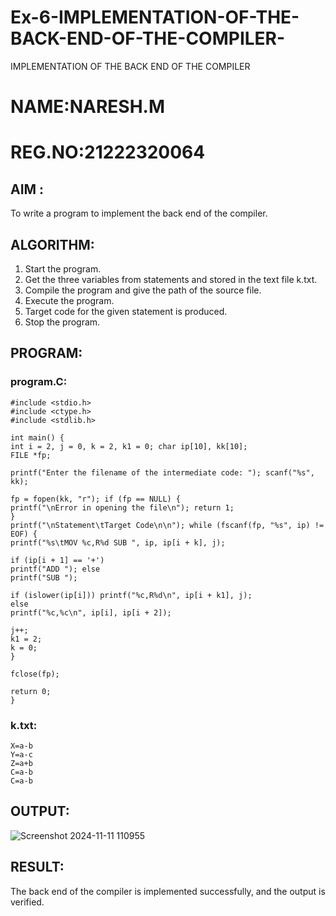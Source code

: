 # Ex-6-IMPLEMENTATION-OF-THE-BACK-END-OF-THE-COMPILER-
IMPLEMENTATION OF THE BACK END OF THE COMPILER 
# NAME:NARESH.M
# REG.NO:21222320064
## AIM :
To write a program to implement the back end of the compiler.
## ALGORITHM:
1. Start the program.
2. Get the three variables from statements and stored in the text file k.txt.
3. Compile the program and give the path of the source file.
4. Execute the program.
5. Target code for the given statement is produced.
6. Stop the program.
## PROGRAM:
### program.C:
```
#include <stdio.h> 
#include <ctype.h> 
#include <stdlib.h>

int main() {
int i = 2, j = 0, k = 2, k1 = 0; char ip[10], kk[10];
FILE *fp;

printf("Enter the filename of the intermediate code: "); scanf("%s", kk);

fp = fopen(kk, "r"); if (fp == NULL) {
printf("\nError in opening the file\n"); return 1;
}
printf("\nStatement\tTarget Code\n\n"); while (fscanf(fp, "%s", ip) != EOF) {
printf("%s\tMOV %c,R%d SUB ", ip, ip[i + k], j);

if (ip[i + 1] == '+')
printf("ADD "); else
printf("SUB ");

if (islower(ip[i])) printf("%c,R%d\n", ip[i + k1], j);
else
printf("%c,%c\n", ip[i], ip[i + 2]);

j++;
k1 = 2;
k = 0;
}

fclose(fp);

return 0;
}
```
### k.txt:
```
X=a-b 
Y=a-c 
Z=a+b 
C=a-b 
C=a-b
```
## OUTPUT:

![Screenshot 2024-11-11 110955](https://github.com/user-attachments/assets/763cf8ef-be50-4e72-a886-f860aeacc984)

## RESULT:
The back end of the compiler is implemented successfully, and the output is verified.
